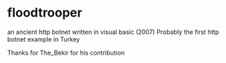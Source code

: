 # floodtrooper

an ancient http botnet written in visual basic (2007) Probably the first http botnet example in Turkey

Thanks for The_Bekir for his contribution
